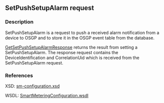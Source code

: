 ## SetPushSetupAlarm request

### Description
SetPushSetupAlarm is a request to push a received alarm notification from a device to OSGP and to store it in the OSGP event table from the database. 

[GetSetPushSetupAlarmResponse](GetSetPushSetupAlarmResponse.md) returns the result from setting a SetPushSetupAlarm. The response request contains the DeviceIdentification and CorrelationUid which is received from the SetPushSetupAlarm request.

### References

XSD: [sm-configuration.xsd](https://github.com/OSGP/Platform/blob/development/osgp-adapter-ws-smartmetering/src/main/webapp/WEB-INF/wsdl/smartmetering/schemas/sm-configuration.xsd)

WSDL: [SmartMeteringConfiguration.wsdl](https://github.com/OSGP/Platform/blob/development/osgp-adapter-ws-smartmetering/src/main/webapp/WEB-INF/wsdl/smartmetering/SmartMeteringConfiguration.wsdl)

